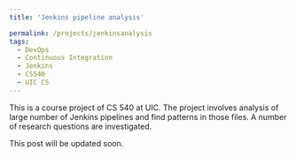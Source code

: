 ```yaml
---
title: 'Jenkins pipeline analysis'

permalink: /projects/jenkinsanalysis
tags:
  - DevOps
  - Continuous Integration
  - Jenkins
  - CS540
  - UIC CS
---
```


This is a course project of CS 540 at UIC. The project involves analysis of large number of Jenkins pipelines and find patterns in those files. A number of research questions are investigated. 

This post will be updated soon.